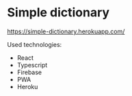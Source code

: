 # Simple dictionary
https://simple-dictionary.herokuapp.com/

Used technologies: 
* React
* Typescript
* Firebase
* PWA
* Heroku

